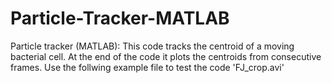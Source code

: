 # Particle-Tracker-MATLAB
Particle tracker​​​​​​​ (MATLAB): This code tracks the centroid of a moving bacterial cell. At the end of the code it plots the centroids from consecutive frames. Use the follwing example file to test the code 'FJ_crop.avi'
